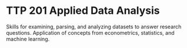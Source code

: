 # TTP 201 Applied Data Analysis
Skills for examining, parsing, and analyzing datasets to answer research questions. Application of concepts from econometrics, statistics, and machine learning.
